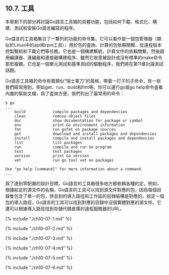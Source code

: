 ## 10.7. 工具

本章剩下的部分將討論Go語言工具箱的具體功能，包括如何下載、格式化、構建、測試和安裝Go語言編寫的程序。

Go語言的工具箱集合了一繫列的功能的命令集。它可以看作是一個包管理器（類似於Linux中的apt和rpm工具），用於包的査詢、計算的包依賴關繫、從遠程版本控製繫統和下載它們等任務。它也是一個構建繫統，計算文件的依賴關繫，然後調用編譯器、滙編器和連接器構建程序，雖然它故意被設計成沒有標準的make命令那麽複雜。它也是一個單元測試和基準測試的驅動程序，我們將在第11章討論測試話題。

Go語言工具箱的命令有着類似“瑞士軍刀”的風格，帶着一打子的子命令，有一些我們經常用到，例如get、run、build和fmt等。你可以運行go或go help命令査看內置的幫助文檔，爲了査詢方便，我們列出了最常用的命令：

```
$ go
...
	build            compile packages and dependencies
	clean            remove object files
	doc              show documentation for package or symbol
	env              print Go environment information
	fmt              run gofmt on package sources
	get              download and install packages and dependencies
	install          compile and install packages and dependencies
	list             list packages
	run              compile and run Go program
	test             test packages
	version          print Go version
	vet              run go tool vet on packages

Use "go help [command]" for more information about a command.
...
```

爲了達到零配置的設計目標，Go語言的工具箱很多地方都依賴各種約定。例如，根據給定的源文件的名稱，Go語言的工具可以找到源文件對應的包，因爲每個目録隻包含了單一的包，併且到的導入路徑和工作區的目録結構是對應的。給定一個包的導入路徑，Go語言的工具可以找到對應的目録中沒個實體對應的源文件。它還可以根據導入路徑找到存儲代碼倉庫的遠程服務器的URL。

{% include "./ch10-07-1.md" %}

{% include "./ch10-07-2.md" %}

{% include "./ch10-07-3.md" %}

{% include "./ch10-07-4.md" %}

{% include "./ch10-07-5.md" %}

{% include "./ch10-07-6.md" %}
